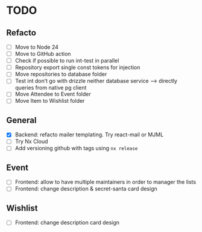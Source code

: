 # TODO

## Refacto

- [ ] Move to Node 24
- [ ] Move to GitHub action
- [ ] Check if possible to run int-test in parallel
- [ ] Repository export single const tokens for  injection
- [ ] Move repositories to database folder
- [ ] Test int don’t go with drizzle neither database service —> directly queries from native pg client
- [ ] Move Attendee to Event folder
- [ ] Move Item to Wishlist folder

## General

- [x] Backend: refacto mailer templating. Try react-mail or MJML
- [ ] Try Nx Cloud
- [ ] Add versioning github with tags using `nx release`

## Event

- [ ] Frontend: allow to have multiple maintainers in order to manager the lists
- [ ] Frontend: change description & secret-santa card design

## Wishlist

- [ ] Frontend: change description card design

